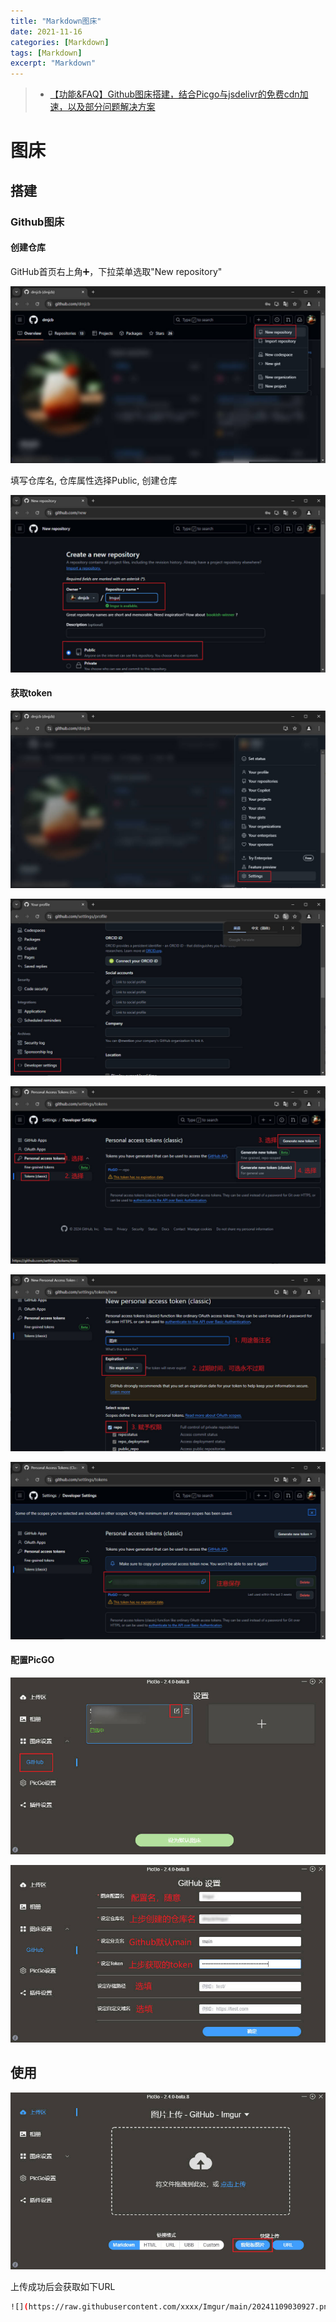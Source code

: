 ```yaml
---
title: "Markdown图床"
date: 2021-11-16
categories: [Markdown]
tags: [Markdown]
excerpt: "Markdown"
---
```


> - [【功能&FAQ】Github图床搭建，结合Picgo与jsdelivr的免费cdn加速，以及部分问题解决方案](https://www.cnblogs.com/MorningMaple/p/17978113)

# 图床

## 搭建

### Github图床

#### 创建仓库

GitHub首页右上角➕，下拉菜单选取"New repository"

![](/Resource/Imgur/20241109_025103.jpg)

填写仓库名, 仓库属性选择Public, 创建仓库

![](/Resource/Imgur/20241109_025225.jpg)

#### 获取token

![](/Resource/Imgur/20241109_025445.jpg)

![](/Resource/Imgur/20241109_025522.jpg)

![](/Resource/Imgur/20241109_025728.jpg)

![](/Resource/Imgur/20241109_025932.jpg)

![](/Resource/Imgur/20241109_030042.jpg)

#### 配置PicGO

![](/Resource/Imgur/20241109_030422.jpg)

![](/Resource/Imgur/20241109_030817.jpg)

## 使用

![](/Resource/Imgur/20241110_033702.jpg)

上传成功后会获取如下URL

```sh
![](https://raw.githubusercontent.com/xxxx/Imgur/main/20241109030927.png)
```
